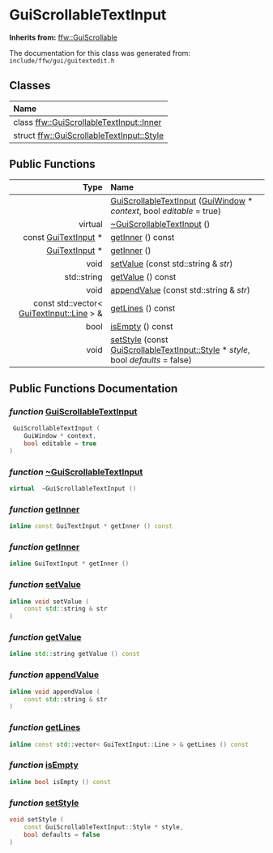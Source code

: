 GuiScrollableTextInput
===================================


**Inherits from:** [ffw::GuiScrollable](ffw_GuiScrollable.html)

The documentation for this class was generated from: `include/ffw/gui/guitextedit.h`



## Classes

| Name |
|:-----|
| class [ffw::GuiScrollableTextInput::Inner](ffw_GuiScrollableTextInput_Inner.html) |
| struct [ffw::GuiScrollableTextInput::Style](ffw_GuiScrollableTextInput_Style.html) |


## Public Functions

| Type | Name |
| -------: | :------- |
|   | [GuiScrollableTextInput](#c6ff52dd) ([GuiWindow](ffw_GuiWindow.html) * _context_, bool _editable_ = true)  |
|  virtual  | [~GuiScrollableTextInput](#dfd20565) ()  |
|  const [GuiTextInput](ffw_GuiTextInput.html) * | [getInner](#47d11e79) () const  |
|  [GuiTextInput](ffw_GuiTextInput.html) * | [getInner](#b4d7aec2) ()  |
|  void | [setValue](#a6d058ad) (const std::string & _str_)  |
|  std::string | [getValue](#9998905b) () const  |
|  void | [appendValue](#6a3181ce) (const std::string & _str_)  |
|  const std::vector< [GuiTextInput::Line](ffw_GuiTextInput_Line.html) > & | [getLines](#70121ceb) () const  |
|  bool | [isEmpty](#66602df1) () const  |
|  void | [setStyle](#4e1a7e22) (const [GuiScrollableTextInput::Style](ffw_GuiScrollableTextInput_Style.html) * _style_, bool _defaults_ = false)  |


## Public Functions Documentation

### _function_ <a id="c6ff52dd" href="#c6ff52dd">GuiScrollableTextInput</a>

```cpp
 GuiScrollableTextInput (
    GuiWindow * context,
    bool editable = true
) 
```



### _function_ <a id="dfd20565" href="#dfd20565">~GuiScrollableTextInput</a>

```cpp
virtual  ~GuiScrollableTextInput () 
```



### _function_ <a id="47d11e79" href="#47d11e79">getInner</a>

```cpp
inline const GuiTextInput * getInner () const 
```



### _function_ <a id="b4d7aec2" href="#b4d7aec2">getInner</a>

```cpp
inline GuiTextInput * getInner () 
```



### _function_ <a id="a6d058ad" href="#a6d058ad">setValue</a>

```cpp
inline void setValue (
    const std::string & str
) 
```



### _function_ <a id="9998905b" href="#9998905b">getValue</a>

```cpp
inline std::string getValue () const 
```



### _function_ <a id="6a3181ce" href="#6a3181ce">appendValue</a>

```cpp
inline void appendValue (
    const std::string & str
) 
```



### _function_ <a id="70121ceb" href="#70121ceb">getLines</a>

```cpp
inline const std::vector< GuiTextInput::Line > & getLines () const 
```



### _function_ <a id="66602df1" href="#66602df1">isEmpty</a>

```cpp
inline bool isEmpty () const 
```



### _function_ <a id="4e1a7e22" href="#4e1a7e22">setStyle</a>

```cpp
void setStyle (
    const GuiScrollableTextInput::Style * style,
    bool defaults = false
) 
```






